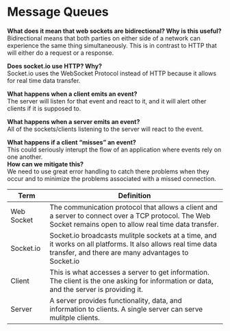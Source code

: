 # Message Queues

**What does it mean that web sockets are bidirectional? Why is this useful?**  
Bidirectional means that both parties on either side of a network can experience the same thing simultaneously. This is in contrast to HTTP that will either do a request or a response.

**Does socket.io use HTTP? Why?**  
Socket.io uses the WebSocket Protocol instead of HTTP because it allows for real time data transfer.

**What happens when a client emits an event?**  
The server will listen for that event and react to it, and it will alert other clients if it is supposed to.

**What happens when a server emits an event?**  
All of the sockets/clients listening to the server will react to the event.

**What happens if a client “misses” an event?**  
This could seriously interupt the flow of an application where events rely on one another.  
**How can we mitigate this?**  
We need to use great error handling to catch there problems when they occur and to minimize the problems associated with a missed connection.

| Term       | Definition                                                                                                                                                         |
| ---------- | ------------------------------------------------------------------------------------------------------------------------------------------------------------------ |
| Web Socket | The communication protocol that allows a client and a server to connect over a TCP protocol. The Web Socket remains open to allow real time data transfer.         |
| Socket.io  | Socket.io broadcasts mulitple sockets at a time, and it works on all platforms. It also allows real time data transfer, and there are many advantages to Socket.io |
| Client     | This is what accesses a server to get information. The client is the one asking for information or data, and the server is providing it.                           |
| Server     | A server provides functionality, data, and information to clients. A single server can serve mulitple clients.                                                     |

